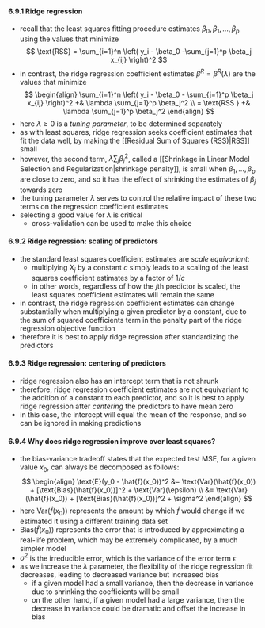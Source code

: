 #### 6.9.1 Ridge regression
* recall that the least squares fitting procedure estimates $\beta_0, \beta_1, \dots, \beta_p$ using the values that minimize
$$
\text{RSS} = \sum_{i=1}^n \left( y_i - \beta_0 -\sum_{j=1}^p \beta_j x_{ij} \right)^2
$$
* in contrast, the ridge regression coefficient estimates $\hat{\beta}^R = \hat{\beta}^R(\lambda)$ are the values that minimize
$$
\begin{align}
\sum_{i=1}^n \left( y_i - \beta_0 - \sum_{j=1}^p \beta_j x_{ij} \right)^2 +& \lambda \sum_{j=1}^p \beta_j^2 \\
= \text{RSS } +& \lambda \sum_{j=1}^p \beta_j^2
\end{align}
$$
* here $\lambda \geq 0$ is a *tuning parameter*, to be determined separately
* as with least squares, ridge regression seeks coefficient estimates that fit the data well, by making the [[Residual Sum of Squares (RSS)|RSS]] small
* however, the second term, $\lambda \sum_j\beta_j^2$, called a [[Shrinkage in Linear Model Selection and Regularization|shrinkage penalty]], is small when $\beta_1, \dots, \beta_p$ are close to zero, and so it has the effect of shrinking the estimates of $\beta_j$ towards zero
* the tuning parameter $\lambda$ serves to control the relative impact of these two terms on the regression coefficient estimates
* selecting a good value for $\lambda$ is critical
    * cross-validation can be used to make this choice

#### 6.9.2 Ridge regression: scaling of predictors

* the standard least squares coefficient estimates are *scale equivariant*: 
    * multiplying $X_j$ by a constant $c$ simply leads to a scaling of the least squares coefficient estimates by a factor of $1/c$
    * in other words, regardless of how the $j$th predictor is scaled, the least squares coefficient estimates will remain the same
* in contrast, the ridge regression coefficient estimates can change substantially when multiplying a given predictor by a constant, due to the sum of squared coefficients term in the penalty part of the ridge regression objective function
* therefore it is best to apply ridge regression after standardizing the predictors

#### 6.9.3 Ridge regression: centering of predictors

* ridge regression also has an intercept term that is not shrunk
* therefore, ridge regression coefficient estimates are not equivariant to the addition of a constant to each predictor, and so it is best to apply ridge regression after *centering* the predictors to have mean zero
* in this case, the intercept will equal the mean of the response, and so can be ignored in making predictions

#### 6.9.4 Why does ridge regression improve over least squares?

* the bias-variance tradeoff states that the expected test MSE, for a given value $x_0$, can always be decomposed as follows:
$$
\begin{align}
\text{E}(y_0 - \hat{f}(x_0))^2 &= \text{Var}(\hat{f}(x_0)) + [\text{Bias}(\hat{f}(x_0))]^2 + \text{Var}(\epsilon) \\
&= \text{Var}(\hat{f}(x_0)) + [\text{Bias}(\hat{f}(x_0))]^2 + \sigma^2
\end{align}
$$
* here $\text{Var}(\hat{f}(x_0))$ represents the amount by which $\hat{f}$ would change if we estimated it using a different training data set
* $\text{Bias}(\hat{f}(x_0))$ represents the error that is introduced by approximating a real-life problem, which may be extremely complicated, by a much simpler model
* $\sigma^2$ is the irreducible error, which is the variance of the error term $\epsilon$
* as we increase the $\lambda$ parameter, the flexibility of the ridge regression fit decreases, leading to decreased variance but increased bias
    * if a given model had a small variance, then the decrease in variance due to shrinking the coefficients will be small
    * on the other hand, if a given model had a large variance, then the decrease in variance could be dramatic and offset the increase in bias